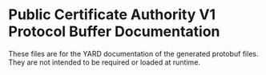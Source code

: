 # Public Certificate Authority V1 Protocol Buffer Documentation

These files are for the YARD documentation of the generated protobuf files.
They are not intended to be required or loaded at runtime.
